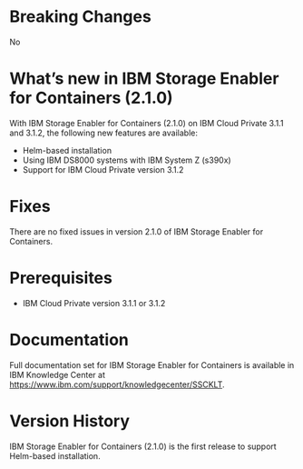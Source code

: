 # Breaking Changes
No

# What’s new in IBM Storage Enabler for Containers (2.1.0)

With IBM Storage Enabler for Containers (2.1.0) on IBM Cloud Private 3.1.1 and 3.1.2, the following new
features are available:
* Helm-based installation
* Using IBM DS8000 systems with IBM System Z (s390x)
* Support for IBM Cloud Private version 3.1.2


# Fixes
There are no fixed issues in version 2.1.0 of IBM Storage Enabler for Containers.

# Prerequisites
* IBM Cloud Private version 3.1.1 or 3.1.2

# Documentation
Full documentation set for IBM Storage Enabler for Containers is available in IBM Knowledge Center at https://www.ibm.com/support/knowledgecenter/SSCKLT.

# Version History
IBM Storage Enabler for Containers (2.1.0) is the first release to support Helm-based installation.

